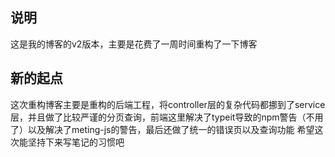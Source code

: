 ## 说明
这是我的博客的v2版本，主要是花费了一周时间重构了一下博客
## 新的起点
这次重构博客主要是重构的后端工程，将controller层的复杂代码都挪到了service层，并且做了比较严谨的分页查询，前端这里解决了typeit导致的npm警告（不用了）以及解决了meting-js的警告，最后还做了统一的错误页以及查询功能
希望这次能坚持下来写笔记的习惯吧